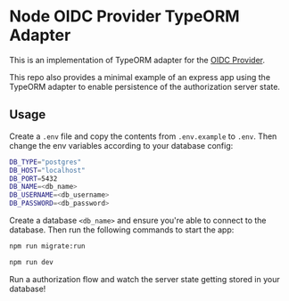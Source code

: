 # Node OIDC Provider TypeORM Adapter

This is an implementation of TypeORM adapter for the [OIDC Provider](https://github.com/panva/node-oidc-provider/).

This repo also provides a minimal example of an express app using the TypeORM adapter to enable persistence of the authorization server state.

## Usage

Create a `.env` file and copy the contents from `.env.example` to `.env`.
Then change the env variables according to your database config:

```bash
DB_TYPE="postgres"
DB_HOST="localhost"
DB_PORT=5432
DB_NAME=<db_name>
DB_USERNAME=<db_username>
DB_PASSWORD=<db_password>
```

Create a database `<db_name>` and ensure you're able to connect to the database. Then run the following commands to start the app:

```bash
npm run migrate:run

npm run dev
```

Run a authorization flow and watch the server state getting stored in your database!
